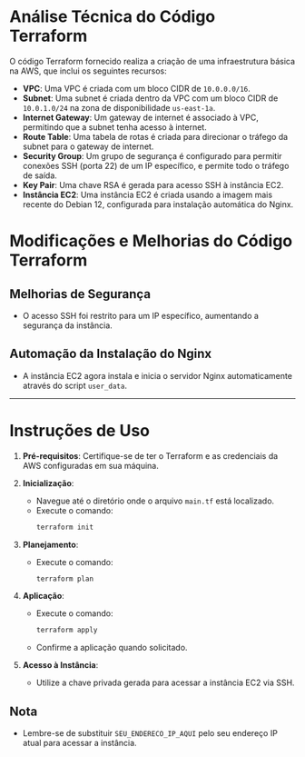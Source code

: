# Análise Técnica do Código Terraform

O código Terraform fornecido realiza a criação de uma infraestrutura básica na AWS, que inclui os seguintes recursos:

- **VPC**: Uma VPC é criada com um bloco CIDR de `10.0.0.0/16`.
- **Subnet**: Uma subnet é criada dentro da VPC com um bloco CIDR de `10.0.1.0/24` na zona de disponibilidade `us-east-1a`.
- **Internet Gateway**: Um gateway de internet é associado à VPC, permitindo que a subnet tenha acesso à internet.
- **Route Table**: Uma tabela de rotas é criada para direcionar o tráfego da subnet para o gateway de internet.
- **Security Group**: Um grupo de segurança é configurado para permitir conexões SSH (porta 22) de um IP específico, e permite todo o tráfego de saída.
- **Key Pair**: Uma chave RSA é gerada para acesso SSH à instância EC2.
- **Instância EC2**: Uma instância EC2 é criada usando a imagem mais recente do Debian 12, configurada para instalação automática do Nginx.

# Modificações e Melhorias do Código Terraform

## Melhorias de Segurança
- O acesso SSH foi restrito para um IP específico, aumentando a segurança da instância.
  
## Automação da Instalação do Nginx
- A instância EC2 agora instala e inicia o servidor Nginx automaticamente através do script `user_data`.

---

# Instruções de Uso

1. **Pré-requisitos**: Certifique-se de ter o Terraform e as credenciais da AWS configuradas em sua máquina.
  
2. **Inicialização**:
   - Navegue até o diretório onde o arquivo `main.tf` está localizado.
   - Execute o comando:
     ```bash
     terraform init
     ```

3. **Planejamento**:
   - Execute o comando:
     ```bash
     terraform plan
     ```

4. **Aplicação**:
   - Execute o comando:
     ```bash
     terraform apply
     ```
   - Confirme a aplicação quando solicitado.

5. **Acesso à Instância**:
   - Utilize a chave privada gerada para acessar a instância EC2 via SSH.

## Nota
- Lembre-se de substituir `SEU_ENDERECO_IP_AQUI` pelo seu endereço IP atual para acessar a instância.
